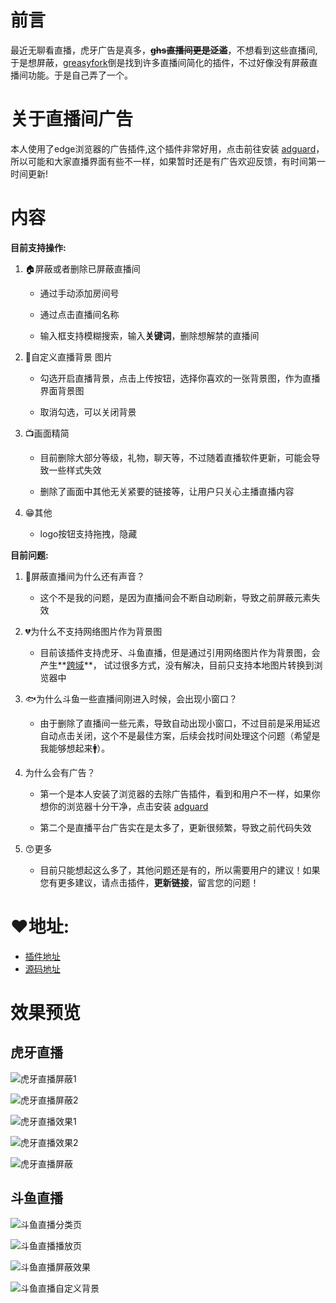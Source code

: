# 前言

最近无聊看直播，虎牙广告是真多，~~**ghs直播间更是泛滥**~~，不想看到这些直播间,于是想屏蔽，[greasyfork](https://greasyfork.org/)倒是找到许多直播间简化的插件，不过好像没有屏蔽直播间功能。于是自己弄了一个。

# 关于直播间广告

本人使用了edge浏览器的广告插件,这个插件非常好用，点击前往安装 [adguard](https://microsoftedge.microsoft.com/addons/detail/adguard-%E5%B9%BF%E5%91%8A%E6%8B%A6%E6%88%AA%E5%99%A8/pdffkfellgipmhklpdmokmckkkfcopbh?hl=zh-CN)，所以可能和大家直播界面有些不一样，如果暂时还是有广告欢迎反馈，有时间第一时间更新!

# 内容

**目前支持操作:**

1. 🏠屏蔽或者删除已屏蔽直播间 

     - 通过手动添加房间号

     - 通过点击直播间名称 

     - 输入框支持模糊搜索，输入**关键词**，删除想解禁的直播间

2. 🎦自定义直播背景 图片

     - 勾选开启直播背景，点击上传按钮，选择你喜欢的一张背景图，作为直播界面背景图 

     - 取消勾选，可以关闭背景

3. 📺画面精简

     - 目前删除大部分等级，礼物，聊天等，不过随着直播软件更新，可能会导致一些样式失效

     - 删除了画面中其他无关紧要的链接等，让用户只关心主播直播内容

4. 😁其他
     - logo按钮支持拖拽，隐藏


**目前问题:**

1. 👴屏蔽直播间为什么还有声音？
     - 这个不是我的问题，是因为直播间会不断自动刷新，导致之前屏蔽元素失效

2. 💔为什么不支持网络图片作为背景图
     - 目前该插件支持虎牙、斗鱼直播，但是通过引用网络图片作为背景图，会产生**[跨域](https://developer.mozilla.org/zh-CN/docs/Web/HTTP/CORS)**，
       试过很多方式，没有解决，目前只支持本地图片转换到浏览器中

3. 🐟为什么斗鱼一些直播间刚进入时候，会出现小窗口？
     - 由于删除了直播间一些元素，导致自动出现小窗口，不过目前是采用延迟自动点击关闭，这个不是最佳方案，后续会找时间处理这个问题（希望是我能够想起来🚹）。

4. 为什么会有广告？

     - 第一个是本人安装了浏览器的去除广告插件，看到和用户不一样，如果你想你的浏览器十分干净，点击安装 [adguard](https://microsoftedge.microsoft.com/addons/detail/adguard-%E5%B9%BF%E5%91%8A%E6%8B%A6%E6%88%AA%E5%99%A8/pdffkfellgipmhklpdmokmckkkfcopbh?hl=zh-CN)

     - 第二个是直播平台广告实在是太多了，更新很频繁，导致之前代码失效

5. 😙更多
     - 目前只能想起这么多了，其他问题还是有的，所以需要用户的建议！如果您有更多建议，请点击插件，**更新链接**，留言您的问题！
       


# ❤地址:

- [插件地址](https://greasyfork.org/zh-CN/scripts/449261-%E8%99%8E%E7%89%99%E7%9B%B4%E6%92%AD)
- [源码地址](https://github.com/wuxin0011/huya-live)


# 效果预览

## 虎牙直播

![虎牙直播屏蔽1](https://cdn.staticaly.com/gh/wuxin0011/blog-resource@main/live-plugin/1.png)

![虎牙直播屏蔽2](https://cdn.staticaly.com/gh/wuxin0011/blog-resource@main/live-plugin/2.png)

![虎牙直播效果1](https://cdn.staticaly.com/gh/wuxin0011/blog-resource@main/live-plugin/3.png)

![虎牙直播效果2](https://cdn.staticaly.com/gh/wuxin0011/blog-resource@main/live-plugin/4.png)

![虎牙直播屏蔽](https://cdn.staticaly.com/gh/wuxin0011/blog-resource@main/live-plugin/5.png)

## 斗鱼直播

![斗鱼直播分类页](https://cdn.staticaly.com/gh/wuxin0011/blog-resource@main/live-plugin/6.png)

![斗鱼直播播放页](https://cdn.staticaly.com/gh/wuxin0011/blog-resource@main/live-plugin/7.png)

![斗鱼直播屏蔽效果](https://cdn.staticaly.com/gh/wuxin0011/blog-resource@main/live-plugin/8.png)

![斗鱼直播自定义背景](https://cdn.staticaly.com/gh/wuxin0011/blog-resource@main/live-plugin/9.png)
